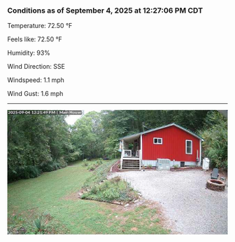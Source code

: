 ### Conditions as of September 4, 2025 at 12:27:06 PM CDT 

Temperature: 72.50 &deg;F

Feels like: 72.50 &deg;F

Humidity: 93%

Wind Direction: SSE

Windspeed: 1.1 mph

Wind Gust: 1.6 mph

---

<img src="./images/latest.jpeg"/>

